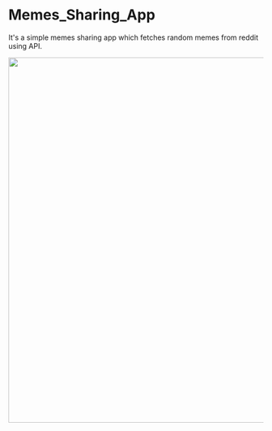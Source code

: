 # Memes_Sharing_App
It's a simple memes sharing app which fetches random memes from reddit using API.

<img src="Screenshot1.png" width = "720px"/>
